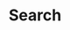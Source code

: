 ---
title: "Search" # in any language you want
layout: "search" # necessary for search
url: "/search"
# description: "Description for Search"
summary: "search"
placeholder: "검색하기"
---